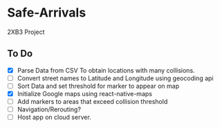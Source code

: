# Safe-Arrivals
2XB3 Project
## To Do
- [x] Parse Data from CSV To obtain locations with many collisions.
- [ ] Convert street names to Latitude and Longitude using geocoding api
- [ ] Sort Data and set threshold for marker to appear on map
- [x] Initialize Google maps using react-native-maps
- [ ] Add markers to areas that exceed collision threshold
- [ ] Navigation/Rerouting?
- [ ] Host app on cloud server.

